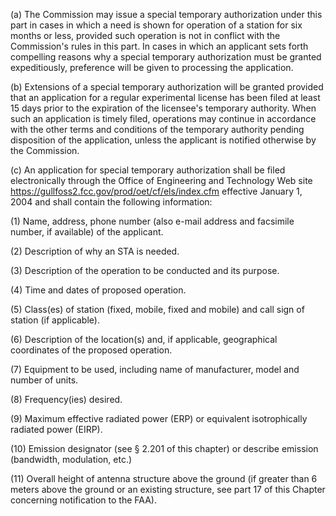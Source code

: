 (a) The Commission may issue a special temporary authorization under this part in cases in which a need is shown for operation of a station for six months or less, provided such operation is not in conflict with the Commission's rules in this part. In cases in which an applicant sets forth compelling reasons why a special temporary authorization must be granted expeditiously, preference will be given to processing the application.

(b) Extensions of a special temporary authorization will be granted provided that an application for a regular experimental license has been filed at least 15 days prior to the expiration of the licensee's temporary authority. When such an application is timely filed, operations may continue in accordance with the other terms and conditions of the temporary authority pending disposition of the application, unless the applicant is notified otherwise by the Commission.

(c) An application for special temporary authorization shall be filed electronically through the Office of Engineering and Technology Web site https://gullfoss2.fcc.gov/prod/oet/cf/els/index.cfm effective January 1, 2004 and shall contain the following information:

(1) Name, address, phone number (also e-mail address and facsimile number, if available) of the applicant.

(2) Description of why an STA is needed.

(3) Description of the operation to be conducted and its purpose.

(4) Time and dates of proposed operation.

(5) Class(es) of station (fixed, mobile, fixed and mobile) and call sign of station (if applicable).
              

(6) Description of the location(s) and, if applicable, geographical coordinates of the proposed operation.

(7) Equipment to be used, including name of manufacturer, model and number of units.

(8) Frequency(ies) desired.

(9) Maximum effective radiated power (ERP) or equivalent isotrophically radiated power (EIRP).

(10) Emission designator (see § 2.201 of this chapter) or describe emission (bandwidth, modulation, etc.)

(11) Overall height of antenna structure above the ground (if greater than 6 meters above the ground or an existing structure, see part 17 of this Chapter concerning notification to the FAA).

